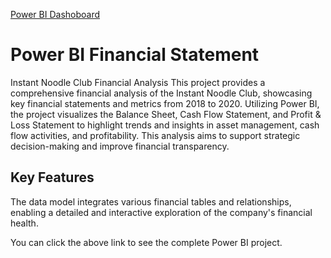 [Power BI Dashoboard](https://app.powerbi.com/view?r=eyJrIjoiZTk1ZWI3ZjgtM2FiMS00MTk5LWJmNjMtNTA3NWYwNjYzODViIiwidCI6ImQzM2I1MjRlLTAyMDEtNDY5Ni1hNjIzLWE5NTEzMjIyNmM4ZiJ9)

# Power BI Financial Statement

Instant Noodle Club Financial Analysis This project provides a comprehensive financial analysis of the Instant Noodle Club, showcasing key financial statements and metrics from 2018 to 2020. Utilizing Power BI, the project visualizes the Balance Sheet, Cash Flow Statement, and Profit & Loss Statement to highlight trends and insights in asset management, cash flow activities, and profitability. This analysis aims to support strategic decision-making and improve financial transparency.

## Key Features
The data model integrates various financial tables and relationships, enabling a detailed and interactive exploration of the company's financial health. 

You can click the above link to see the complete Power BI project.
